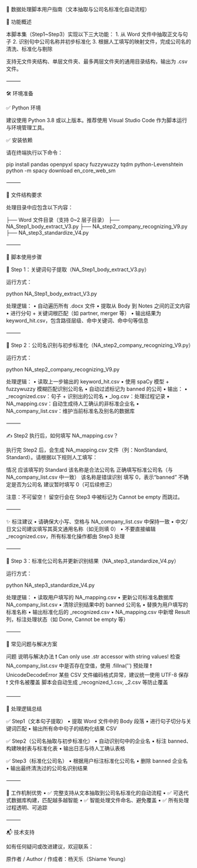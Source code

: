 📘 数据处理脚本用户指南（文本抽取与公司名标准化自动流程）

🧩 功能概述

本脚本集（Step1~Step3）实现以下三大功能：
	1.	从 Word 文件中抽取正文与句子
	2.	识别句中公司名称并初步标准化
	3.	根据人工填写的映射文件，完成公司名的清洗、标准化与剔除

支持无文件夹结构、单层文件夹、最多两层文件夹的通用目录结构，输出为 .csv 文件。

⸻

🛠️ 环境准备

✅ Python 环境

建议使用 Python 3.8 或以上版本。推荐使用 Visual Studio Code 作为脚本运行与环境管理工具。

✅ 安装依赖

请在终端执行以下命令：

pip install pandas openpyxl spacy fuzzywuzzy tqdm python-Levenshtein
python -m spacy download en_core_web_sm



⸻

📂 文件结构要求

处理目录中应包含以下内容：

├── Word 文件目录（支持 0~2 层子目录）
├── NA_Step1_body_extract_V3.py
├── NA_step2_company_recognizing_V9.py
├── NA_step3_standardize_V4.py



⸻

🚀 脚本使用步骤

🔹 Step 1：关键词句子提取（NA_Step1_body_extract_V3.py）

运行方式：

python NA_Step1_body_extract_V3.py

处理逻辑：
	•	自动遍历所有 .docx 文件
	•	提取从 Body 到 Notes 之间的正文内容
	•	进行分句 + 关键词根匹配（如 partner, merger 等）
	•	输出结果为 keyword_hit.csv，包含路径层级、命中关键词、命中句等信息

⸻

🔹 Step 2：公司名识别与初步标准化（NA_step2_company_recognizing_V9.py）

运行方式：

python NA_step2_company_recognizing_V9.py

处理逻辑：
	•	读取上一步输出的 keyword_hit.csv
	•	使用 spaCy 模型 + fuzzywuzzy 模糊匹配识别公司名
	•	自动过滤标记为 banned 的公司
	•	输出：
	•	_recognized.csv：句子 + 识别出的公司名
	•	_log.csv：处理过程记录
	•	NA_mapping.csv：自动生成待人工确认的非标准企业名
	•	NA_company_list.csv：维护当前标准名及别名的数据库

⸻

✍️ Step2 执行后，如何填写 NA_mapping.csv？

执行完 Step2 后，会生成 NA_mapping.csv 文件（列：NonStandard, Standard）。请根据以下规则人工填写：

情况	应该填写的 Standard
该名称是合法公司名	正确填写标准公司名（与 NA_company_list.csv 中一致）
该名称是错误识别	填写 0，表示“banned”
不确定是否为公司名	建议暂时填写 0（可后续修正）

注意：不可留空！ 留空行会在 Step3 中被标记为 Cannot be empty 而跳过。

⸻

✨ 标注建议
	•	请确保大小写、空格与 NA_company_list.csv 中保持一致
	•	中文/日文公司建议填写其英文通用名称（如无则填 0）
	•	不要直接编辑 _recognized.csv，所有标准化操作都由 Step3 处理

⸻

🔹 Step 3：标准化公司名并更新识别结果（NA_step3_standardize_V4.py）

运行方式：

python NA_step3_standardize_V4.py

处理逻辑：
	•	读取用户填写的 NA_mapping.csv
	•	更新公司标准名数据库 NA_company_list.csv
	•	清除识别结果中的 banned 公司名
	•	替换为用户填写的标准名称
	•	输出标准化后的 _recognized.csv
	•	NA_mapping.csv 中新增 Result 列，标注处理状态（如 Done, Cannot be empty 等）

⸻

🧩 常见问题与解决方案

问题	说明与解决办法
❗ Can only use .str accessor with string values!	检查 NA_company_list.csv 中是否存在空值，使用 .fillna('') 预处理
❗ UnicodeDecodeError	某些 CSV 文件编码格式异常，建议统一使用 UTF-8 保存
❗ 文件名被覆盖	脚本会自动生成 _recognized_1.csv, _2.csv 等防止覆盖



⸻

📝 处理逻辑总结

✅ Step1（文本句子提取）
	•	提取 Word 文件中的 Body 段落
	•	进行句子切分与关键词匹配
	•	输出所有命中句子的结构化结果 CSV

✅ Step2（公司名抽取与初步标准化）
	•	自动识别句中的企业名
	•	标注 banned、构建映射表与标准化表
	•	输出日志与待人工确认表格

✅ Step3（标准化公司名）
	•	根据用户标注标准化公司名
	•	删除 banned 企业名
	•	输出最终清洗过的公司名识别结果

⸻

🎯 工作机制优势
	•	✅ 完整支持从文本抽取到公司名标准化的自动流程
	•	✅ 可迭代式数据库构建，匹配越多越智能
	•	✅ 智能处理文件命名、避免覆盖
	•	✅ 所有处理过程透明、可追踪

⸻

📬 技术支持

如有任何疑问或改进建议，欢迎联系：

原作者 / Author / 作成者：杨天乐（Shiame Yeung）
